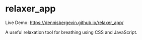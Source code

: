 # relaxer_app

Live Demo: https://dennisbergevin.github.io/relaxer_app/

A useful relaxation tool for breathing using CSS and JavaScript.
